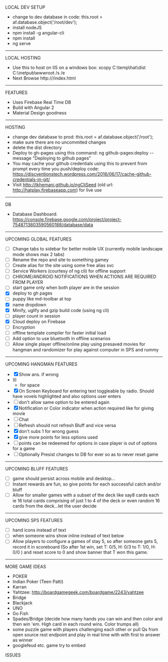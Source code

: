LOCAL DEV SETUP 
* change to dev database in code: this.root = af.database.object('/root/dev');
* install nodeJS
* npm install -g angular-cli
* npm install
* ng serve

--- 

LOCAL HOSTING
* Use this to host on IIS on a windows box: xcopy C:\temp\hat\dist C:\inetpub\wwwroot /s /e
* Next Browse http://<machine name>/index.html

--- 

FEATURES
* Uses Firebase Real Time DB 
* Build with Angular 2
* Material Design goodness

--- 

HOSTING
* change dev database to prod: this.root = af.database.object('/root');
* make sure there are no uncommited changes
* delete the dist directory 
* Deploy to gh-pages using this command: ng github-pages:deploy --message "Deploying to github pages"
* You may cache your github credentials using this to prevent from prompt every time you push/deploy code: https://discventionstech.wordpress.com/2016/06/17/cache-github-credentials-in-git/
* Visit http://tkhemani.github.io/ngCliSeed (old url: http://hatplay.firebaseapp.com) for live use

--- 

DB
* Database Dashboard: https://console.firebase.google.com/project/project-7548713803590560188/database/data 

---

UPCOMING GLOBAL FEATURES
- [ ] Change tabs to sidebar for better mobile UX (currently mobile landscape mode shows max 2 tabs)
- [ ] Rename the repo and site to something gamey
- [ ] Create alias for the site using some free alias svc
- [ ] Service Workers (courtesy of ng cli) for offline support 
- [ ] CHROME/ANDROID NOTIFICATIONS WHEN ACTIONS ARE REQUIRED FROM PLAYER
- [ ] start game only when both player are in the session
- [x] deploy to gh pages
- [ ] puppy like md-toolbar at top
- [x] name dropdown
- [x] Minify, uglify and gzip build code (using ng cli)
- [ ] player count in session
- [x] Cloud deploy on Firebase
- [ ] Encryption
- [ ] offline template compiler for faster initial load
- [ ] Add option to use bluetooth in offline scenarios
- [ ] Allow single player offline/online play using presaved movies for hangman and randomizer for play against computer in SPS and rummy 
--- 

UPCOMING HANGMAN FEATURES
- [x] Show ans. if wrong
- [x] * for space
- [x] On Screen Keyboard for entering text toggleable by radio. Should have vovels highlighted and also options user enters
- [ ] don't allow same option to be entered again 
- [x] Notification or Color indicator when action required like for giving movie
- [ ] Chat
- [ ] Refresh should not refresh Bluff and vice versa
- [x] don't subs 1 for wrong guess
- [x] give more points for less options used
- [ ] points can be redeemed for options in case player is out of options for a game
- [ ] Optionally Presist changes to DB for ever so as to never reset game

--- 

UPCOMING BLUFF FEATURES
- [ ] game should persist across mobile and desktop...
- [ ] Instant rewards are fun, so give points for each successful catch and/or bluff
- [ ] Allow for smaller games with a subset of the deck like say8 cards each ie 16 total cards comprising of just 1 to 4 of the deck or even random 16 cards from the deck...let the user decide
--- 

UPCOMING SPS FEATURES
- [ ] hand icons instead of text
- [ ] when someone wins show inline instead of text below
- [ ] Allow players to configure a games of stay 5, so after someone gets 5, record it in scoreboard (So after 1st win, set T: 0/5, H: 0/3 to T: 1/0, H: 0/0 ) and reset score to 0 and show banner that T won this game. 

--- 

MORE GAME IDEAS

- POKER
- Indian Poker (Teen Patti)
- Karran
- Yahtzee: http://boardgamegeek.com/boardgame/2243/yahtzee
- Bridge
- Blackjack
- UNO
- Go Fish
- Spades/Bridge (decide how many hands you can win and then color and then win 'em. High card in each round wins. Color trumps all)
- some puzzle game with players challenging each other or pull Qs from open source rest endpoint and play in real time with with first to answer as winner
- googlefeud etc. game try to embed

ISSUES
